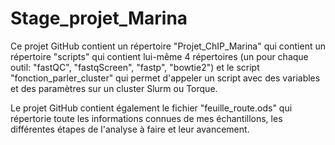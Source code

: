 # Stage_projet_Marina

Ce projet GitHub contient un répertoire "Projet_ChIP_Marina" qui contient un répertoire "scripts" qui contient lui-même 4 répertoires (un pour chaque outil: "fastQC", "fastqScreen", "fastp", "bowtie2") et le script "fonction_parler_cluster" qui permet d'appeler un script avec des variables et des paramètres sur un cluster Slurm ou Torque.

Le projet GitHub contient également le fichier "feuille_route.ods" qui répertorie toute les informations connues de mes échantillons, les différentes étapes de l'analyse à faire et leur avancement.
